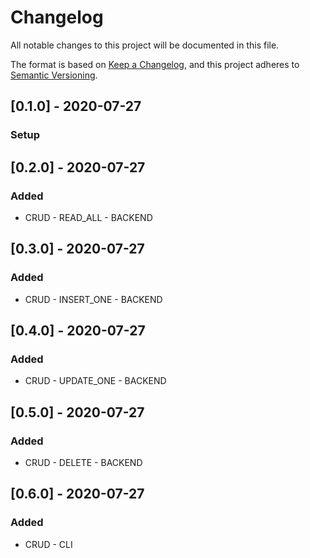 # Changelog
All notable changes to this project will be documented in this file.

The format is based on [Keep a Changelog](https://keepachangelog.com/en/1.0.0/),
and this project adheres to [Semantic Versioning](https://semver.org/spec/v2.0.0.html).

## [0.1.0] - 2020-07-27
### Setup

## [0.2.0] - 2020-07-27
### Added
- CRUD - READ_ALL - BACKEND

## [0.3.0] - 2020-07-27
### Added
- CRUD - INSERT_ONE - BACKEND

## [0.4.0] - 2020-07-27
### Added
- CRUD - UPDATE_ONE - BACKEND

## [0.5.0] - 2020-07-27
### Added
- CRUD - DELETE - BACKEND

## [0.6.0] - 2020-07-27
### Added
- CRUD - CLI
